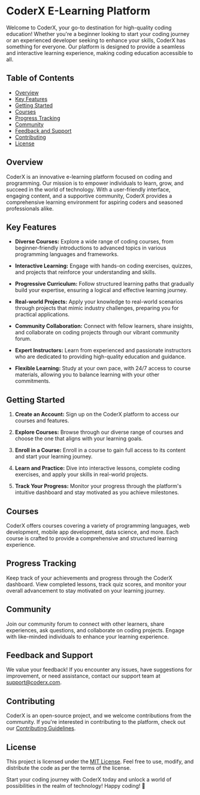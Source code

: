# CoderX E-Learning Platform

Welcome to CoderX, your go-to destination for high-quality coding education! Whether you're a beginner looking to start your coding journey or an experienced developer seeking to enhance your skills, CoderX has something for everyone. Our platform is designed to provide a seamless and interactive learning experience, making coding education accessible to all.

## Table of Contents

- [Overview](#overview)
- [Key Features](#key-features)
- [Getting Started](#getting-started)
- [Courses](#courses)
- [Progress Tracking](#progress-tracking)
- [Community](#community)
- [Feedback and Support](#feedback-and-support)
- [Contributing](#contributing)
- [License](#license)

## Overview

CoderX is an innovative e-learning platform focused on coding and programming. Our mission is to empower individuals to learn, grow, and succeed in the world of technology. With a user-friendly interface, engaging content, and a supportive community, CoderX provides a comprehensive learning environment for aspiring coders and seasoned professionals alike.

## Key Features

- **Diverse Courses:** Explore a wide range of coding courses, from beginner-friendly introductions to advanced topics in various programming languages and frameworks.

- **Interactive Learning:** Engage with hands-on coding exercises, quizzes, and projects that reinforce your understanding and skills.

- **Progressive Curriculum:** Follow structured learning paths that gradually build your expertise, ensuring a logical and effective learning journey.

- **Real-world Projects:** Apply your knowledge to real-world scenarios through projects that mimic industry challenges, preparing you for practical applications.

- **Community Collaboration:** Connect with fellow learners, share insights, and collaborate on coding projects through our vibrant community forum.

- **Expert Instructors:** Learn from experienced and passionate instructors who are dedicated to providing high-quality education and guidance.

- **Flexible Learning:** Study at your own pace, with 24/7 access to course materials, allowing you to balance learning with your other commitments.

## Getting Started

1. **Create an Account:** Sign up on the CoderX platform to access our courses and features.

2. **Explore Courses:** Browse through our diverse range of courses and choose the one that aligns with your learning goals.

3. **Enroll in a Course:** Enroll in a course to gain full access to its content and start your learning journey.

4. **Learn and Practice:** Dive into interactive lessons, complete coding exercises, and apply your skills in real-world projects.

5. **Track Your Progress:** Monitor your progress through the platform's intuitive dashboard and stay motivated as you achieve milestones.

## Courses

CoderX offers courses covering a variety of programming languages, web development, mobile app development, data science, and more. Each course is crafted to provide a comprehensive and structured learning experience.

## Progress Tracking

Keep track of your achievements and progress through the CoderX dashboard. View completed lessons, track quiz scores, and monitor your overall advancement to stay motivated on your learning journey.

## Community

Join our community forum to connect with other learners, share experiences, ask questions, and collaborate on coding projects. Engage with like-minded individuals to enhance your learning experience.

## Feedback and Support

We value your feedback! If you encounter any issues, have suggestions for improvement, or need assistance, contact our support team at support@coderx.com.

## Contributing

CoderX is an open-source project, and we welcome contributions from the community. If you're interested in contributing to the platform, check out our [Contributing Guidelines](CONTRIBUTING.md).

## License

This project is licensed under the [MIT License](LICENSE). Feel free to use, modify, and distribute the code as per the terms of the license.

Start your coding journey with CoderX today and unlock a world of possibilities in the realm of technology! Happy coding! 🚀
